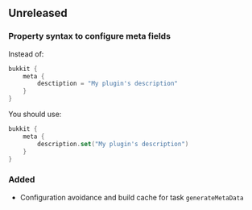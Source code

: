 ## Unreleased

### Property syntax to configure meta fields
Instead of:
```kotlin
bukkit {
    meta {
        desctiption = "My plugin's description"
    }
}
```
You should use:
```kotlin
bukkit {
    meta {
        description.set("My plugin's description")
    }
}
```

### Added
- Configuration avoidance and build cache for task `generateMetaData`
